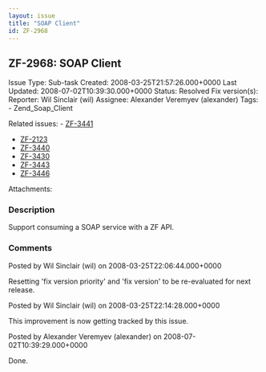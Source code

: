 ```yaml
---
layout: issue
title: "SOAP Client"
id: ZF-2968
---
```


ZF-2968: SOAP Client
--------------------

 Issue Type: Sub-task Created: 2008-03-25T21:57:26.000+0000 Last Updated: 2008-07-02T10:39:30.000+0000 Status: Resolved Fix version(s): 
 Reporter:  Wil Sinclair (wil)  Assignee:  Alexander Veremyev (alexander)  Tags: - Zend\_Soap\_Client
 
 Related issues: - [ZF-3441](/issues/browse/ZF-3441)
- [ZF-2123](/issues/browse/ZF-2123)
- [ZF-3440](/issues/browse/ZF-3440)
- [ZF-3430](/issues/browse/ZF-3430)
- [ZF-3443](/issues/browse/ZF-3443)
- [ZF-3446](/issues/browse/ZF-3446)
 
 Attachments: 
### Description

Support consuming a SOAP service with a ZF API.

 

 

### Comments

Posted by Wil Sinclair (wil) on 2008-03-25T22:06:44.000+0000

Resetting 'fix version priority' and 'fix version' to be re-evaluated for next release.

 

 

Posted by Wil Sinclair (wil) on 2008-03-25T22:14:28.000+0000

This improvement is now getting tracked by this issue.

 

 

Posted by Alexander Veremyev (alexander) on 2008-07-02T10:39:29.000+0000

Done.

 

 